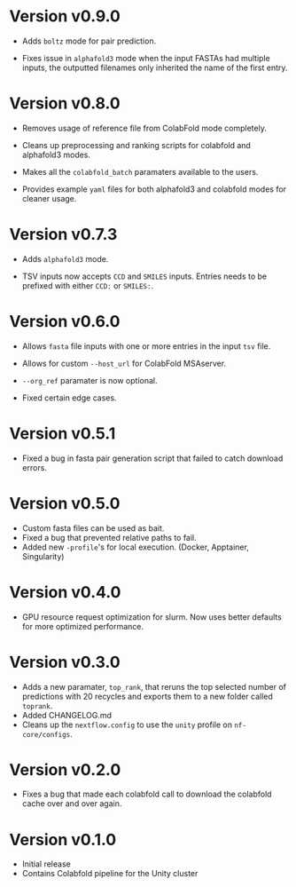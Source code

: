 # Version v0.9.0

- Adds `boltz` mode for pair prediction.

- Fixes issue in `alphafold3` mode when the input FASTAs had multiple inputs, the outputted filenames only inherited the name of the first entry.

# Version v0.8.0

- Removes usage of reference file from ColabFold mode completely.

- Cleans up preprocessing and ranking scripts for colabfold and alphafold3 modes.

- Makes all the `colabfold_batch` paramaters available to the users.

- Provides example `yaml` files for both alphafold3 and colabfold modes for cleaner usage.

# Version v0.7.3

- Adds `alphafold3` mode.

- TSV inputs now accepts `CCD` and `SMILES` inputs. Entries needs to be prefixed with either `CCD:` or `SMILES:`.

# Version v0.6.0

- Allows `fasta` file inputs with one or more entries in the input `tsv` file.

- Allows for custom `--host_url` for ColabFold MSAserver.

- `--org_ref` paramater is now optional.

- Fixed certain edge cases.

# Version v0.5.1

- Fixed a bug in fasta pair generation script that failed to catch download errors.

# Version v0.5.0

- Custom fasta files can be used as bait.
- Fixed a bug that prevented relative paths to fail.
- Added new `-profile`'s for local execution. (Docker, Apptainer, Singularity)

# Version v0.4.0

- GPU resource request optimization for slurm. Now uses better defaults for more optimized performance.

# Version v0.3.0

- Adds a new paramater, `top_rank`, that reruns the top selected number of predictions with 20 recycles and exports them to a new folder called `toprank`.
- Added CHANGELOG.md
- Cleans up the `nextflow.config` to use the `unity` profile on `nf-core/configs`.

# Version v0.2.0

- Fixes a bug that made each colabfold call to download the colabfold cache over and over again.

# Version v0.1.0

- Initial release
- Contains Colabfold pipeline for the Unity cluster
